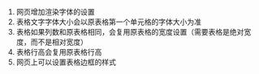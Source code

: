 1. 网页增加渲染字体的设置
2. 表格文字字体大小会以原表格第一个单元格的字体大小为准
3. 表格如果列数和原表格相同，会复用原表格的宽度设置（需要表格是绝对宽度，而不是相对宽度）
4. 表格行高会复用原表格行高
5. 网页上可以设置表格边框的样式

